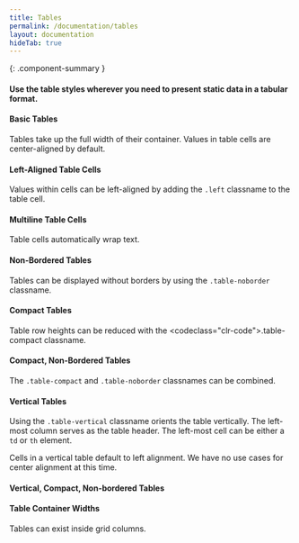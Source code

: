 ```yaml
---
title: Tables
permalink: /documentation/tables
layout: documentation
hideTab: true
---
```


{: .component-summary }
#### Use the table styles wherever you need to present static data in a tabular format.

#### Basic Tables

Tables take up the full width of their container. Values in table cells are center-aligned by default.


<clr-tables-basic-demo></clr-tables-basic-demo>

#### Left-Aligned Table Cells

Values within cells can be left-aligned by adding the
<code class="clr-code">.left</code> classname to the table cell.

<clr-tables-leftcell-demo></clr-tables-leftcell-demo>

#### Multiline Table Cells

Table cells automatically wrap text.


<clr-tables-multiline-demo></clr-tables-multiline-demo>

#### Non-Bordered Tables

Tables can be displayed without borders by using the
<code class="clr-code">.table-noborder</code> classname.

<clr-tables-noborder-demo></clr-tables-noborder-demo>

#### Compact Tables

Table row heights can be reduced with the <codeclass="clr-code">.table-compact</code> classname.

<clr-tables-compact-demo></clr-tables-compact-demo>

#### Compact, Non-Bordered Tables

The <code class="clr-code">.table-compact</code> and
<code class="clr-code">.table-noborder</code> classnames can be combined.

<clr-tables-compact-noborder-demo></clr-tables-compact-noborder-demo>

#### Vertical Tables

Using the <code class="clr-code">.table-vertical</code> classname orients the table vertically.
The left-most column serves as the table header. The left-most cell can be either a
<code class="clr-code">td</code> or
<code class="clr-code">th</code> element.

Cells in a vertical table default to left alignment. We have no use cases for center alignment at this time.

<clr-tables-vertical-demo></clr-tables-vertical-demo>

#### Vertical, Compact, Non-bordered Tables
<clr-tables-vertical-noborder-compact-demo></clr-tables-vertical-noborder-compact-demo>

#### Table Container Widths

Tables can exist inside grid columns.

<clr-tables-width-demo></clr-tables-width-demo>
